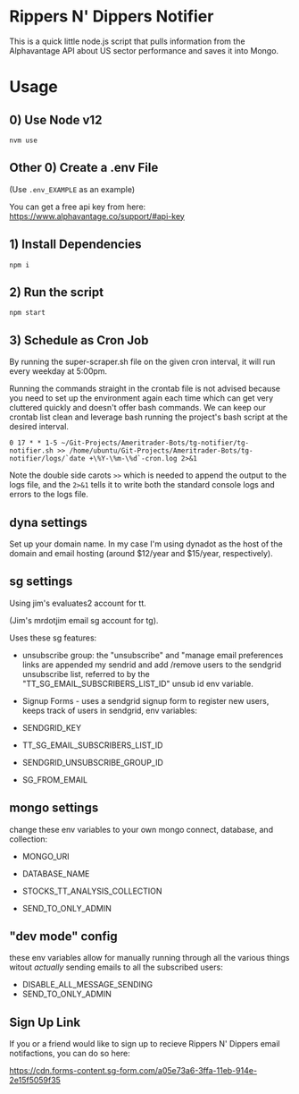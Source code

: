 # Rippers N' Dippers Notifier



This is a quick little node.js script that pulls information from the Alphavantage API about US sector performance and saves it into Mongo.



# Usage

## 0) Use Node v12
```
nvm use
```

## Other 0) Create a .env File

(Use `.env_EXAMPLE` as an example)

You can get a free api key from here: https://www.alphavantage.co/support/#api-key


## 1) Install Dependencies
```
npm i
```


## 2) Run the script
```
npm start
```

## 3) Schedule as Cron Job

By running the super-scraper.sh file on the given cron interval, it will run every weekday at 5:00pm. 

Running the commands straight in the crontab file is not advised because you need to set up the environment again each time which can get very cluttered quickly and doesn't offer bash commands. We can keep our crontab list clean and leverage bash running the project's bash script at the desired interval. 

```
0 17 * * 1-5 ~/Git-Projects/Ameritrader-Bots/tg-notifier/tg-notifier.sh >> /home/ubuntu/Git-Projects/Ameritrader-Bots/tg-notifier/logs/`date +\%Y-\%m-\%d`-cron.log 2>&1
```

Note the double side carots `>>` which is needed to append the output to the logs file, and the `2>&1` tells it to write both the standard console logs and errors to the logs file.


## dyna settings
Set up your domain name. In my case I'm using dynadot as the host of the domain and email hosting (around $12/year and $15/year, respectively).

## sg settings
Using jim's evaluates2 account for tt.

(Jim's mrdotjim email sg account for tg). 

Uses these sg features:

- unsubscribe group: the "unsubscribe" and "manage email preferences links are appended my sendrid and add /remove users to the sendgrid unsubscribe list, referred to by the "TT_SG_EMAIL_SUBSCRIBERS_LIST_ID" unsub id env variable.

- Signup Forms - uses a sendgrid signup form to register new users, keeps track of users in sendgrid, env variables:

- SENDGRID_KEY
- TT_SG_EMAIL_SUBSCRIBERS_LIST_ID
- SENDGRID_UNSUBSCRIBE_GROUP_ID
- SG_FROM_EMAIL

## mongo settings

change these env variables to your own mongo connect, database, and collection:

- MONGO_URI
- DATABASE_NAME
- STOCKS_TT_ANALYSIS_COLLECTION

- SEND_TO_ONLY_ADMIN

## "dev mode" config

these env variables allow for manually running through all the various things witout _actually_ sending emails to all the subscribed users:

- DISABLE_ALL_MESSAGE_SENDING
- SEND_TO_ONLY_ADMIN

## Sign Up Link

If you or a friend would like to sign up to recieve Rippers N' Dippers email notifactions, you can do so here:

https://cdn.forms-content.sg-form.com/a05e73a6-3ffa-11eb-914e-2e15f5059f35